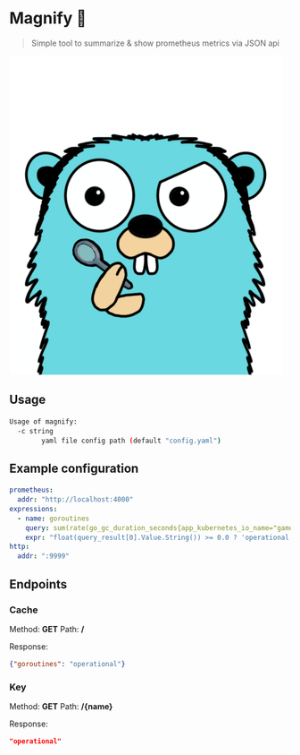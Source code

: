 # Magnify 🔎
> Simple tool to summarize & show prometheus metrics via JSON api

![logo](logo.png)

## Usage
```bash
Usage of magnify:
  -c string
        yaml file config path (default "config.yaml")
```

## Example configuration
```yaml
prometheus:
  addr: "http://localhost:4000"
expressions:
  - name: goroutines
    query: sum(rate(go_gc_duration_seconds{app_kubernetes_io_name="game-server"}[5m])) by (service)
    expr: "float(query_result[0].Value.String()) >= 0.0 ? 'operational': 'error'"
http:
  addr: ":9999"
```

## Endpoints

### Cache
Method: **GET**
Path: **/**

Response:
```json
{"goroutines": "operational"}
```

### Key
Method: **GET**
Path: **/{name}**

Response:
```json
"operational"
```